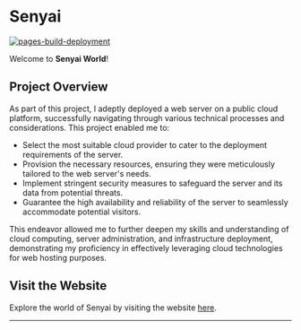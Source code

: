 # Senyai

[![pages-build-deployment](https://github.com/Waariss/Senyai/actions/workflows/pages/pages-build-deployment/badge.svg)](https://github.com/Waariss/Senyai/actions/workflows/pages/pages-build-deployment)

Welcome to **Senyai World**!

## Project Overview
As part of this project, I adeptly deployed a web server on a public cloud platform, successfully navigating through various technical processes and considerations. This project enabled me to:

- Select the most suitable cloud provider to cater to the deployment requirements of the server.
- Provision the necessary resources, ensuring they were meticulously tailored to the web server's needs.
- Implement stringent security measures to safeguard the server and its data from potential threats.
- Guarantee the high availability and reliability of the server to seamlessly accommodate potential visitors.

This endeavor allowed me to further deepen my skills and understanding of cloud computing, server administration, and infrastructure deployment, demonstrating my proficiency in effectively leveraging cloud technologies for web hosting purposes.

## Visit the Website
Explore the world of Senyai by visiting the website [here](https://waariss.github.io/Senyai/).

---

